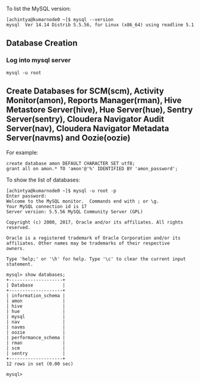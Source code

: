 To list the MySQL version:
```
[achintya@kumarnode0 ~]$ mysql --version
mysql  Ver 14.14 Distrib 5.5.56, for Linux (x86_64) using readline 5.1
```
## Database Creation
### Log into mysql server
```
mysql -u root
```
## Create Databases for SCM(scm), Activity Monitor(amon), Reports Manager(rman), Hive Metastore Server(hive), Hue Server(hue), Sentry Server(sentry), Cloudera Navigator Audit Server(nav), Cloudera Navigator Metadata Server(navms) and Oozie(oozie)
For example:
```
create database amon DEFAULT CHARACTER SET utf8;
grant all on amon.* TO 'amon'@'%' IDENTIFIED BY 'amon_password';
```
To show the list of databases:
```
[achintya@kumarnode0 ~]$ mysql -u root -p
Enter password: 
Welcome to the MySQL monitor.  Commands end with ; or \g.
Your MySQL connection id is 17
Server version: 5.5.56 MySQL Community Server (GPL)

Copyright (c) 2000, 2017, Oracle and/or its affiliates. All rights reserved.

Oracle is a registered trademark of Oracle Corporation and/or its
affiliates. Other names may be trademarks of their respective
owners.

Type 'help;' or '\h' for help. Type '\c' to clear the current input statement.

mysql> show databases;
+--------------------+
| Database           |
+--------------------+
| information_schema |
| amon               |
| hive               |
| hue                |
| mysql              |
| nav                |
| navms              |
| oozie              |
| performance_schema |
| rman               |
| scm                |
| sentry             |
+--------------------+
12 rows in set (0.00 sec)

mysql> 
```
